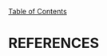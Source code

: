 [Table of Contents](https://github.com/JeffDeCola/my-masters-thesis#table-of-contents)

# REFERENCES
